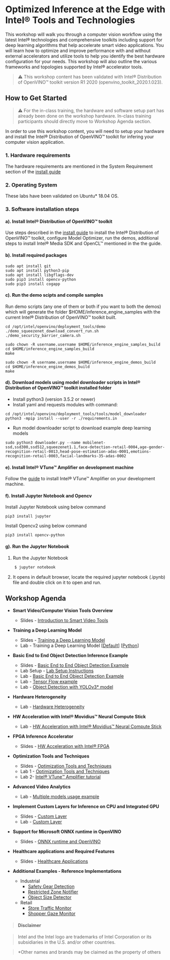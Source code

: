 # Optimized Inference at the Edge with Intel® Tools and Technologies 
This workshop will walk you through a computer vision workflow using the latest Intel® technologies and comprehensive toolkits including support for deep learning algorithms that help accelerate smart video applications. You will learn how to optimize and improve performance with and without external accelerators and utilize tools to help you identify the best hardware configuration for your needs. This workshop will also outline the various frameworks and topologies supported by Intel® accelerator tools. 

> :warning: This workshop content has been validated with Intel® Distribution of OpenVINO™ toolkit version R1 2020 (openvino_toolkit_2020.1.023). 

## How to Get Started
   
> :warning: For the in-class training, the hardware and software setup part has already been done on the workshop hardware. In-class training participants should directly move to Workshop Agenda section. 

In order to use this workshop content, you will need to setup your hardware and install the Intel® Distribution of OpenVINO™ toolkit for infering your computer vision application.  
### 1. Hardware requirements
The hardware requirements are mentioned in the System Requirement section of the [install guide](https://software.intel.com/en-us/articles/OpenVINO-Install-Linux)

### 2. Operating System
These labs have been validated on Ubuntu* 18.04 OS. 

### 3. Software installation steps
#### a). Install Intel® Distribution of OpenVINO™ toolkit 
Use steps described in the [install guide](https://software.intel.com/en-us/articles/OpenVINO-Install-Linux)
to install the Intel® Distribution of OpenVINO™ toolkit, configure Model Optimizer, run the demos, additional steps to install Intel® Media SDK and OpenCL™ mentioned in the the guide. 

#### b). Install required packages
	sudo apt install git
	sudo apt install python3-pip
	sudo apt install libgflags-dev
	sudo pip3 install opencv-python
	sudo pip3 install cogapp
    
#### c). Run the demo scipts and compile samples
Run demo scripts (any one of them or both if you want to both the demos) which will generate the folder $HOME/inference_engine_samples with the current Intel® Distribution of OpenVINO™ toolkit built. 

	cd /opt/intel/openvino/deployment_tools/demo
	./demo_squeezenet_download_convert_run.sh
	./demo_security_barrier_camera.sh
	
	sudo chown -R username.username $HOME/inference_engine_samples_build
	cd $HOME/inference_engine_samples_build
	make

	sudo chown -R username.username $HOME/inference_engine_demos_build
	cd $HOME/inference_engine_demos_build
	make
	

#### d). Download models using model downloader scripts in Intel® Distribution of OpenVINO™ toolkit installed folder
   - Install python3 (version 3.5.2 or newer) 
   - Install yaml and requests modules with command:

	cd /opt/intel/openvino/deployment_tools/tools/model_downloader	
	python3 -mpip install --user -r ./requirements.in
   
   - Run model downloader script to download example deep learning models
  	
	sudo python3 downloader.py --name mobilenet-ssd,ssd300,ssd512,squeezenet1.1,face-detection-retail-0004,age-gender-recognition-retail-0013,head-pose-estimation-adas-0001,emotions-recognition-retail-0003,facial-landmarks-35-adas-0002

#### e). Install Intel® VTune™ Amplifier on development machine
Follow the [guide](./up2-vision-kit/install_vtune_amplifier_2019.md) to install Intel® VTune™ Amplifier on your development machine.


#### f). Install Jupyter Notebook and Opencv
Install Jupyter Notebook using below command

	pip3 install jupyter

Install Opencv2 using below command

	pip3 install opencv-python

#### g). Run the Jupyter Notebook
1. Run the Jupyter Notebook
```bash
	$ jupyter notebook
```

2. It opens in default browser, locate the required jupyter notebook (.ipynb) file and double click on it to open and run.



		
## Workshop Agenda
* **Smart Video/Computer Vision Tools Overview**
  - Slides - [Introduction to Smart Video Tools](./presentations/01-Introduction-to-Intel-Smart-Video-Tools_R2_2020.pdf)

* **Training a Deep Learning Model**
  - Slides - [Training a Deep Learning Model](./presentations/DL_training_model.pdf)
  - Lab - Training a Deep Learning Model  [[Default](./dl-model-training/README.md)] [[Python](./dl-model-training/Python/Deep_Learning_Tutorial.ipynb)]
  
* **Basic End to End Object Detection Inference Example**
  - Slides - [Basic End to End Object Detection Example](./presentations/02-03_Basic-End-to-End-Object-Detection-Example_R1_2020.pdf)
  - Lab Setup - [Lab Setup Instructions](./Lab_setup.md)
  - Lab - [Basic End to End Object Detection Example](./object-detection/README.md) <!--  [[Python](./object-detection/Python/basic_end_to_end_object_detection.ipynb)] -->
  - Lab - [Tensor Flow example](./advanced-video-analytics/tensor_flow.md) <!-- [[Python](./object-detection/Python/Tensor_Flow_example.ipynb)] -->
  - Lab - [Object Detection with YOLOv3* model](./object-detection/README_yolov3.md)

* **Hardware Heterogeneity**
  - Lab - [Hardware Heterogeneity](./hardware-heterogeneity/README.md) <!-- [[Python](./hardware-heterogeneity/Python/hardware-heterogeneity.ipynb)] -->

* **HW Acceleration with Intel® Movidius™ Neural Compute Stick**
  - Lab - [HW Acceleration with Intel® Movidius™ Neural Compute Stick](./HW-Acceleration-with-Movidious-NCS/README.md) <!--[[Python](./HW-Acceleration-with-Movidious-NCS/Python/HW_Acceleration_with_Movidius_NCS.ipynb)] -->
  
* **FPGA Inference Accelerator**
  - Slides - [HW Acceleration with Intel® FPGA](./presentations/FPGA.pdf)

* **Optimization Tools and Techniques** 
  - Slides - [Optimization Tools and Techniques](./presentations/04-05_Optimization_and_advanced_analytics_R2_2020.pdf)
  - Lab 1 - [Optimization Tools and Techniques](./optimization-tools-and-techniques/README.md) <!-- [[Python](./optimization-tools-and-techniques/Python/optimization_tools_and_techniques.ipynb)] -->
  - Lab 2- [Intel® VTune™ Amplifier tutorial](./optimization-tools-and-techniques/README_VTune.md)
  
* **Advanced Video Analytics**
  - Lab - [Multiple models usage example](./advanced-video-analytics/multiple_models.md) <!-- [[Python](./advanced-video-analytics/Python/advanced_video_analytics.ipynb)] -->
<!----  
* **UP²\* AI Vision Development kit as Edge**
  - Setup - [Development machine and Internet Connection Sharing](./up2-vision-kit/dev_machine_setup.md)
  - Lab - [Interact face detection on UP2 kit using Intel® System Studio](./up2-vision-kit/openvino-projects-using-iss2019.md) ---->

* **Implement Custom Layers for Inference on CPU and Integrated GPU**
  - Slides - [Custom Layer](./presentations/custom_layer.pdf)
  - Lab - [Custom Layer](./custom-layer/README.md)

* **Support for Microsoft ONNX runtime in OpenVINO**
  - Slides - [ONNX runtime and OpenVINO](./presentations/ONNX_runtime_and_OpenVINO.pdf)
  
* **Healthcare applications and Required Features**
  - Slides - [Healthcare Applications](./presentations/Healthcare_presentation.pdf)
  
* **Additional Examples - Reference Implementations**
  - Industrial 
  	- [Safety Gear Detection](./safety-gear-example/README.md)
	- [Restricted Zone Notifier](https://github.com/intel-iot-devkit/restricted-zone-notifier-cpp)
  	- [Object Size Detector](https://github.com/intel-iot-devkit/object-size-detector-cpp)
  - Retail 
  	- [Store Traffic Monitor](https://github.com/intel-iot-devkit/store-traffic-monitor)
	- [Shopper Gaze Monitor](https://github.com/intel-iot-devkit/shopper-gaze-monitor-cpp)
<!--	
* **Workshop Survey**
  - [Workshop Survey](https://idz.qualtrics.com/jfe/form/SV_a9GvOxtOrOziykB)
  - [Custom Layer Tutorial Survey](https://intelemployee.az1.qualtrics.com/jfe/form/SV_1ZjOKaEIQUM5FpX)
  - [Embedded Vision Summit Workshop Survey](https://intel.az1.qualtrics.com/jfe/form/SV_6RsCwmj6QGD3PAF)
  -->
> #### Disclaimer

> Intel and the Intel logo are trademarks of Intel Corporation or its subsidiaries in the U.S. and/or other countries. 
 
> *Other names and brands may be claimed as the property of others
